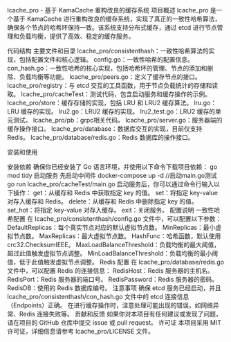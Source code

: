 lcache_pro - 基于 KamaCache 重构改良的缓存系统
项目概述
lcache_pro 是一个基于 KamaCache 进行重构改良的缓存系统，实现了真正的一致性哈希算法，确保各个节点的哈希环保持一致。该系统支持分布式缓存，通过 etcd 进行节点管理和负载均衡，提供了高效、稳定的缓存服务。

代码结构
主要文件和目录
lcache_pro/consistenthash：一致性哈希算法的实现，包括配置文件和核心逻辑。
config.go：一致性哈希的配置信息。
con_hash.go：一致性哈希的核心实现，包括哈希环的管理、节点的添加和删除、负载均衡等功能。
lcache_pro/peers.go：定义了缓存节点的接口。
lcache_pro/registry：与 etcd 交互的工具函数，用于节点负载统计的存储和读取。
lcache_pro/cacheTest：测试代码，包含启动服务和缓存操作的示例。
lcache_pro/store：缓存存储的实现，包括 LRU 和 LRU2 缓存算法。
lru.go：LRU 缓存的实现。
lru2.go：LRU2 缓存的实现。
lru2_test.go：LRU2 缓存的单元测试。
lcache_pro/pb：grpc相关代码。
lcache_pro/server.go：服务器端的缓存操作接口。
lcache_pro/database：数据库交互的实现，目前仅支持 Redis。
lcache_pro/database/redis.go：Redis 数据库的操作接口。

安装和使用

安装依赖
确保你已经安装了 Go 语言环境，并使用以下命令下载项目依赖：
go mod tidy
启动服务
先启动中间件
docker-compose up -d
//启动main.go测试
go run lcache_pro/cacheTest/main.go
启动服务后，你可以通过命令行输入以下操作：
get：从缓存和 Redis 中获取指定 key 的值。
set：将指定 key-value 对存入缓存和 Redis。
delete：从缓存和 Redis 中删除指定 key 的值。
set_hot：将指定 key-value 对存入缓存。
exit：关闭服务。
配置说明
一致性哈希配置
在 lcache_pro/consistenthash/config.go 文件中，可以配置以下参数：
DefaultReplicas：每个真实节点对应的默认虚拟节点数。
MinReplicas：最小虚拟节点数。
MaxReplicas：最大虚拟节点数。
HashFunc：哈希函数，默认使用 crc32.ChecksumIEEE。
MaxLoadBalanceThreshold：负载均衡的最大阈值，超过此值触发虚拟节点调整。
MinLoadBalanceThreshold：负载均衡的最小阈值，低于此值触发虚拟节点调整。
Redis 配置
在 lcache_pro/database/redis.go 文件中，可以配置 Redis 的连接信息：
RedisHost：Redis 服务器的主机名。
RedisPort：Redis 服务器的端口号。
RedisPassword：Redis 服务器的密码。
RedisDB：使用的 Redis 数据库编号。
注意事项
确保 etcd 服务已经启动，并且 lcache_pro/consistenthash/con_hash.go 文件中的 etcd 连接信息（Endpoints）正确。
在进行缓存操作时，注意处理可能出现的错误，如网络异常、Redis 连接失败等。
贡献和反馈
如果你对本项目有任何建议或发现了问题，请在项目的 GitHub 仓库中提交 issue 或 pull request。
许可证
本项目采用 MIT 许可证，详细信息请参考 lcache_pro/LICENSE 文件。